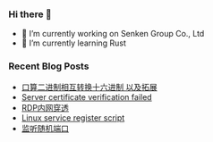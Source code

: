 ### Hi there 👋
- 🔭 I’m currently working on Senken Group Co., Ltd
- 🌱 I’m currently learning Rust

<!--
**nevermoreluo/nevermoreluo** is a ✨ _special_ ✨ repository because its `README.md` (this file) appears on your GitHub profile.

Here are some ideas to get you started:

- 🔭 I’m currently working on ...
- 🌱 I’m currently learning ...
- 👯 I’m looking to collaborate on ...
- 🤔 I’m looking for help with ...
- 💬 Ask me about ...
- 📫 How to reach me: ...
- 😄 Pronouns: ...
- ⚡ Fun fact: ...
-->

### Recent Blog Posts

<!-- BLOG-POST-LIST:START -->
- [口算二进制相互转换十六进制 以及拓展](https://nevermoreluo.github.io/2023/09/13/%E5%8F%A3%E7%AE%97%E4%BA%8C%E8%BF%9B%E5%88%B6%E8%BD%AC%E6%8D%A2/)
- [Server certificate verification failed](https://nevermoreluo.github.io/2023/09/12/Server-certificate-verification-failed/)
- [RDP内网穿透](https://nevermoreluo.github.io/2023/09/11/RDP%E5%86%85%E7%BD%91%E7%A9%BF%E9%80%8F/)
- [Linux service register script](https://nevermoreluo.github.io/2023/09/11/Linux-service-register-script/)
- [监听随机端口](https://nevermoreluo.github.io/2022/01/12/%E7%9B%91%E5%90%AC%E9%9A%8F%E6%9C%BA%E7%AB%AF%E5%8F%A3/)
<!-- BLOG-POST-LIST:END -->

